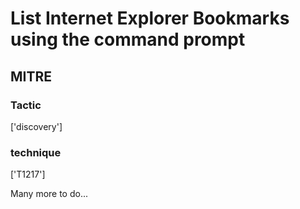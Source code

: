 # List Internet Explorer Bookmarks using the command prompt

## MITRE

### Tactic
['discovery']

### technique
['T1217']

Many more to do...
